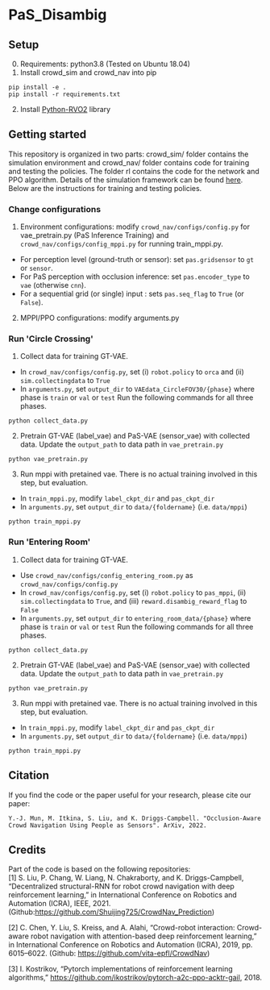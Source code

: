 # PaS_Disambig

## Setup
0. Requirements: python3.8 (Tested on Ubuntu 18.04)
1. Install crowd_sim and crowd_nav into pip
```
pip install -e .
pip install -r requirements.txt
```
2. Install [Python-RVO2](https://github.com/sybrenstuvel/Python-RVO2) library
</p>

## Getting started
This repository is organized in two parts: crowd_sim/ folder contains the simulation environment and
crowd_nav/ folder contains code for training and testing the policies. The folder rl contains the code
for the network and PPO algorithm.
Details of the simulation framework can be found
[here](crowd_sim/README.md). Below are the instructions for training and testing policies.

### Change configurations
1. Environment configurations: modify `crowd_nav/configs/config.py` for vae_pretrain.py (PaS Inference Training) and `crowd_nav/configs/config_mppi.py` for running train_mppi.py.
- For perception level (ground-truth or sensor): set `pas.gridsensor` to `gt` or `sensor`.
- For PaS perception with occlusion inference: set `pas.encoder_type` to `vae` (otherwise `cnn`).
- For a sequential grid (or single) input  : sets `pas.seq_flag` to `True` (or `False`).

2. MPPI/PPO configurations: modify arguments.py 

### Run 'Circle Crossing'

1. Collect data for training GT-VAE.
- In `crowd_nav/configs/config.py`, set (i) `robot.policy` to `orca` and (ii) `sim.collectingdata` to `True`
- In `arguments.py`, set `output_dir` to `VAEdata_CircleFOV30/{phase}` where phase is `train` or `val` or `test`
Run the following commands for all three phases.
```
python collect_data.py 
```
2. Pretrain GT-VAE (label_vae) and PaS-VAE (sensor_vae) with collected data. Update the `output_path` to data path in `vae_pretrain.py`
```
python vae_pretrain.py 
```
3. Run mppi with pretained vae. There is no actual training involved in this step, but evaluation.
- In `train_mppi.py`, modify `label_ckpt_dir` and `pas_ckpt_dir`
- In `arguments.py`, set `output_dir` to `data/{foldername}` (i.e. `data/mppi`)
```
python train_mppi.py 
```


### Run 'Entering Room'
1. Collect data for training GT-VAE.
- Use `crowd_nav/configs/config_entering_room.py` as `crowd_nav/configs/config.py`
- In `crowd_nav/configs/config.py`, set (i) `robot.policy` to `pas_mppi`, (ii) `sim.collectingdata` to `True`, and (iii) `reward.disambig_reward_flag` to `False`
- In `arguments.py`, set `output_dir` to `entering_room_data/{phase}` where phase is `train` or `val` or `test`
Run the following commands for all three phases.
```
python collect_data.py 
```
2. Pretrain GT-VAE (label_vae) and PaS-VAE (sensor_vae) with collected data. Update the `output_path` to data path in `vae_pretrain.py`
```
python vae_pretrain.py 
```
3. Run mppi with pretained vae. There is no actual training involved in this step, but evaluation.
- In `train_mppi.py`, modify `label_ckpt_dir` and `pas_ckpt_dir`
- In `arguments.py`, set `output_dir` to `data/{foldername}` (i.e. `data/mppi`)
```
python train_mppi.py 
```


## Citation
If you find the code or the paper useful for your research, please cite our paper:
```
Y.-J. Mun, M. Itkina, S. Liu, and K. Driggs-Campbell. "Occlusion-Aware Crowd Navigation Using People as Sensors". ArXiv, 2022.
```

## Credits
Part of the code is based on the following repositories:  
[1] S. Liu, P. Chang, W. Liang, N. Chakraborty, and K. Driggs-Campbell, “Decentralized structural-RNN for robot crowd navigation 
with deep reinforcement learning,” in International Conference on Robotics and Automation (ICRA), IEEE, 2021.
(Github:https://github.com/Shuijing725/CrowdNav_Prediction)

[2] C. Chen, Y. Liu, S. Kreiss, and A. Alahi, “Crowd-robot interaction: Crowd-aware robot navigation with attention-based deep reinforcement learning,” in International Conference on Robotics and Automation (ICRA), 2019, pp. 6015–6022.
(Github: https://github.com/vita-epfl/CrowdNav)

[3] I. Kostrikov, “Pytorch implementations of reinforcement learning algorithms,” https://github.com/ikostrikov/pytorch-a2c-ppo-acktr-gail, 2018.

